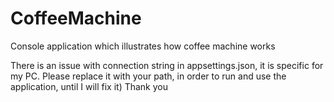 # CoffeeMachine
Console application which illustrates how coffee machine works

There is an issue with connection string in appsettings.json, it is specific for my PC.
Please replace it with your path, in order to run and use the application, until I will fix it) Thank you
